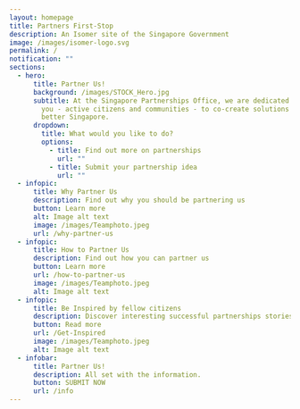 ```yaml
---
layout: homepage
title: Partners First-Stop
description: An Isomer site of the Singapore Government
image: /images/isomer-logo.svg
permalink: /
notification: ""
sections:
  - hero:
      title: Partner Us!
      background: /images/STOCK_Hero.jpg
      subtitle: At the Singapore Partnerships Office, we are dedicated to working with
        you - active citizens and communities - to co-create solutions for a
        better Singapore.
      dropdown:
        title: What would you like to do?
        options:
          - title: Find out more on partnerships
            url: ""
          - title: Submit your partnership idea
            url: ""
  - infopic:
      title: Why Partner Us
      description: Find out why you should be partnering us
      button: Learn more
      alt: Image alt text
      image: /images/Teamphoto.jpeg
      url: /why-partner-us
  - infopic:
      title: How to Partner Us
      description: Find out how you can partner us
      button: Learn more
      url: /how-to-partner-us
      image: /images/Teamphoto.jpeg
      alt: Image alt text
  - infopic:
      title: Be Inspired by fellow citizens
      description: Discover interesting successful partnerships stories
      button: Read more
      url: /Get-Inspired
      image: /images/Teamphoto.jpeg
      alt: Image alt text
  - infobar:
      title: Partner Us!
      description: All set with the information.
      button: SUBMIT NOW
      url: /info
---
```

